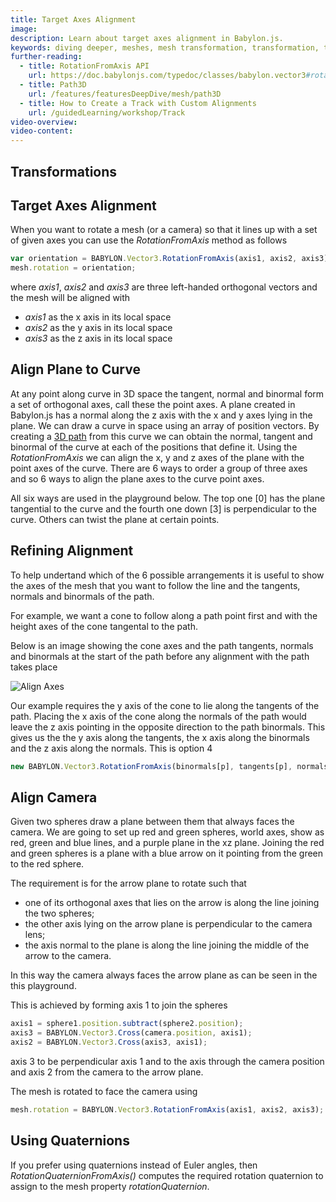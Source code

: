 ```yaml
---
title: Target Axes Alignment
image:
description: Learn about target axes alignment in Babylon.js.
keywords: diving deeper, meshes, mesh transformation, transformation, target axes, align axes, align rotations; rotationfromaxis, RotationQuaternionFromAxis
further-reading:
  - title: RotationFromAxis API
    url: https://doc.babylonjs.com/typedoc/classes/babylon.vector3#rotationfromaxis
  - title: Path3D
    url: /features/featuresDeepDive/mesh/path3D
  - title: How to Create a Track with Custom Alignments
    url: /guidedLearning/workshop/Track
video-overview:
video-content:
---
```


## Transformations

## Target Axes Alignment

When you want to rotate a mesh (or a camera) so that it lines up with a set of given axes you can use the _RotationFromAxis_ method as follows

```javascript
var orientation = BABYLON.Vector3.RotationFromAxis(axis1, axis2, axis3);
mesh.rotation = orientation;
```

where _axis1_, _axis2_ and _axis3_ are three left-handed orthogonal vectors and the mesh will be aligned with

- _axis1_ as the x axis in its local space
- _axis2_ as the y axis in its local space
- _axis3_ as the z axis in its local space

## Align Plane to Curve

At any point along curve in 3D space the tangent, normal and binormal form a set of orthogonal axes, call these the point axes. A plane created in Babylon.js has a normal along the z axis with the x and y axes lying in the plane. We can draw a curve in space using an array of position vectors. By creating a [3D path](/features/featuresDeepDive/mesh/path3D) from this curve we can obtain the normal, tangent and binormal of the curve at each of the positions that define it. Using the _RotationFromAxis_ we can align the x, y and z axes of the plane with the point axes of the curve. There are 6 ways to order a group of three axes and so 6 ways to align the plane axes to the curve point axes.

All six ways are used in the playground below. The top one [0] has the plane tangential to the curve and the fourth one down [3] is perpendicular to the curve. Others can twist the plane at certain points.

<Playground id="#1PX9G0" title="Aligning a Plane To a Curve" description="Simple example of aligning a plane to a curve."/>

## Refining Alignment

To help undertand which of the 6 possible arrangements it is useful to show the axes of the mesh that you want to follow the line and the tangents, normals and binormals of the path.

For example, we want a cone to follow along a path point first and with the height axes of the cone tangental to the path.

Below is an image showing the cone axes and the path tangents, normals and binormals at the start of the path before any alignment with the path takes place

![Align Axes](/img/how_to/Mesh/alignaxes.png)

Our example requires the y axis of the cone to lie along the tangents of the path. Placing the x axis of the cone along the normals of the path would leave the z axis pointing in the opposite direction to the path binormals. This gives us the the y axis along the tangents, the x axis along the binormals and the z axis along the normals. This is option 4

```javascript
new BABYLON.Vector3.RotationFromAxis(binormals[p], tangents[p], normals[p]);
```

<Playground id="#LHX6CI" title="Aligning a Cone To a Curve" description="Cone axis aligned to curve tangents"/>

## Align Camera

Given two spheres draw a plane between them that always faces the camera. We are going to set up red and green spheres, world axes, show as red, green and blue lines, and a purple plane in the xz plane. Joining the red and green spheres is a plane with a blue arrow on it pointing from the green to the red sphere.

The requirement is for the arrow plane to rotate such that

- one of its orthogonal axes that lies on the arrow is along the line joining the two spheres;
- the other axis lying on the arrow plane is perpendicular to the camera lens;
- the axis normal to the plane is along the line joining the middle of the arrow to the camera.

In this way the camera always faces the arrow plane as can be seen in the this playground.

<Playground id="#VYM1E#32" title="Aligning Camera Axes" description="Simple example of aligning camera axes."/>

This is achieved by forming axis 1 to join the spheres

```javascript
axis1 = sphere1.position.subtract(sphere2.position);
axis3 = BABYLON.Vector3.Cross(camera.position, axis1);
axis2 = BABYLON.Vector3.Cross(axis3, axis1);
```

axis 3 to be perpendicular axis 1 and to the axis through the camera position and axis 2 from the camera to the arrow plane.

The mesh is rotated to face the camera using

```javascript
mesh.rotation = BABYLON.Vector3.RotationFromAxis(axis1, axis2, axis3);
```

## Using Quaternions

If you prefer using quaternions instead of Euler angles, then _RotationQuaternionFromAxis()_ computes the required rotation quaternion to assign to the mesh property _rotationQuaternion_.
